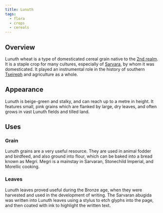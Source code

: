```yaml
---
title: Lunuth
tags:
  - flora
  - crops
  - cereals
---
```

## Overview
Lunuth wheat is a type of domesticated cereal grain native to the [2nd realm](lore/2nd-realm.md). It is a staple crop for many cultures, especially of [Sarvara](lore/2nd-realm/sarvara.md), by whom it was domesticated. It played an instrumental role in the history of southern [Tseireph](lore/2nd-realm/tseireph.md) and agriculture as a whole.
## Appearance
Lunuth is beige-green and stalky, and can reach up to a metre in height. It features small, pink grains which are flanked by large, dry leaves, and often grows in vast Lunuth fields and tilled land.
## Uses
### Grain
Lunuth grains are a very useful resource. They are used in animal fodder and birdfeed, and also ground into flour, which can be baked into a bread known as Megri. Megri is a mainstay in Sarvaran, Stonechild Imperial, and Morellic cooking.
### Leaves
Lunuth leaves proved useful during the Bronze age, when they were harvested and used in the development of writing. The Sarvaran abugida was written into Lunuth leaves using a stylus to etch glyphs into the page, and then coated with ink to highlight the written text.
